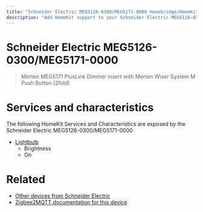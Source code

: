 ```yaml
---
title: "Schneider Electric MEG5126-0300/MEG5171-0000 Homebridge/HomeKit integration"
description: "Add HomeKit support to your Schneider Electric MEG5126-0300/MEG5171-0000, using Homebridge, Zigbee2MQTT and homebridge-z2m."
---
```

<!---
This file has been GENERATED using src/docgen/docgen.ts
DO NOT EDIT THIS FILE MANUALLY!
-->
# Schneider Electric MEG5126-0300/MEG5171-0000
> Merten MEG5171 PlusLink Dimmer insert with Merten Wiser System M Push Button (2fold)


# Services and characteristics
The following HomeKit Services and Characteristics are exposed by
the Schneider Electric MEG5126-0300/MEG5171-0000

* [Lightbulb](../../light.md)
  * Brightness
  * On


# Related
* [Other devices from Schneider Electric](../index.md#schneider_electric)
* [Zigbee2MQTT documentation for this device](https://www.zigbee2mqtt.io/devices/MEG5126-0300_MEG5171-0000.html)